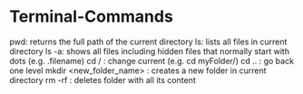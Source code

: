 # Terminal-Commands
pwd: returns the full path of the current directory
ls: lists all files in current directory
ls -a: shows all files including hidden files that normally start with dots (e.g. .filename)
cd <foldername>/ : change current (e.g. cd myFolder/)
cd .. : go back one level 
mkdir <new_folder_name> : creates a new folder in current directory
rm -rf <foldername> : deletes folder with all its content
